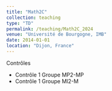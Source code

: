 ```yaml
---
title: "Math2C"
collection: teaching
type: "TD"
permalink: /teaching/Math2C_2024
venue: "Université de Bourgogne, IMB"
date: 2014-01-01
location: "Dijon, France"
---
```



Contrôles
* Contrôle 1 Groupe MP2-MP
* Contrôle 1 Groupe MI2-M
